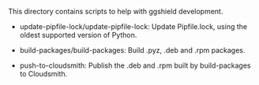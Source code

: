 This directory contains scripts to help with ggshield development.

- update-pipfile-lock/update-pipfile-lock: Update Pipfile.lock, using the oldest supported version of Python.

- build-packages/build-packages: Build .pyz, .deb and .rpm packages.

- push-to-cloudsmith: Publish the .deb and .rpm built by build-packages to Cloudsmith.
